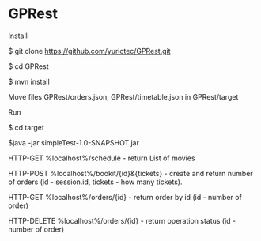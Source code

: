 # GPRest


Install


$ git clone https://github.com/yurictec/GPRest.git

$ cd GPRest

$ mvn install



Move files GPRest/orders.json, GPRest/timetable.json in GPRest/target


Run 


$ cd target

$java -jar simpleTest-1.0-SNAPSHOT.jar


HTTP-GET %localhost%/schedule - return List of movies

HTTP-POST %localhost%/bookit/{id}&{tickets} - create and return number of orders (id - session.id, tickets - how many tickets).

HTTP-GET %localhost%/orders/{id} - return order by id (id - number of order)

HTTP-DELETE %localhost%/orders/{id} - return operation status (id - number of order)
